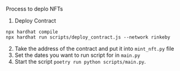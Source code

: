 Process to deplo NFTs

1. Deploy Contract

```
npx hardhat compile
npx hardhat run scripts/deploy_contract.js --network rinkeby
```

2. Take the address of the contract and put it into `mint_nft.py` file
3. Set the dates you want to run script for in `main.py`
4. Start the script `poetry run python scripts/main.py`.